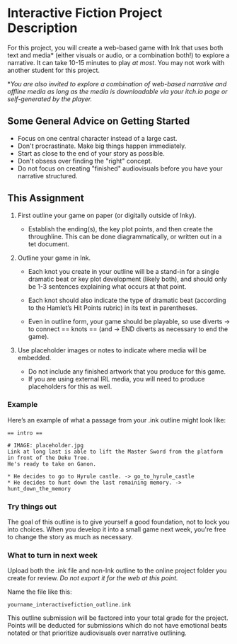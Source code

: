# Interactive Fiction Project Description
For this project, you will create a web-based game with Ink that uses both text and media* (either visuals or audio, or a combination both!) to explore a narrative. It can take 10-15 minutes to play _at most_. You may not work with another student for this project. 

*_You are also invited to explore a combination of web-based narrative and offline media as long as the media is downloadable via your itch.io page or self-generated by the player._

## Some General Advice on Getting Started
- Focus on one central character instead of a large cast.
- Don't procrastinate. Make big things happen immediately.
- Start as close to the end of your story as possible.
- Don't obsess over finding the "right" concept.
- Do not focus on creating "finished" audiovisuals before you have your narrative structured.


## This Assignment
1. First outline your game on paper (or digitally outside of Inky).
    - Establish the ending(s), the key plot points, and then create the throughline. This can be done diagrammatically, or written out in a tet document.

2. Outline your game in Ink. 
    - Each knot you create in your outline will be a stand-in for a single dramatic beat or key plot development (likely both), and should only be 1-3 sentences explaining what occurs at that point. 

    - Each knot should also indicate the type of dramatic beat (according to the Hamlet’s Hit Points rubric) in its text in parentheses. 
    - Even in outline form, your game should be playable, so use diverts -> to connect == knots == (and -> END diverts as necessary to end the game).

3. Use placeholder images or notes to indicate where media will be embedded.
    - Do not include any finished artwork that you produce for this game.
    - If you are using external IRL media, you will need to produce placeholders for this as well.

### Example
Here’s an example of what a passage from your .ink outline might look like:

```
== intro ==

# IMAGE: placeholder.jpg
Link at long last is able to lift the Master Sword from the platform in front of the Deku Tree.
He's ready to take on Ganon.

* He decides to go to Hyrule castle. -> go_to_hyrule_castle
* He decides to hunt down the last remaining memory. -> hunt_down_the_memory
```


### Try things out
The goal of this outline is to give yourself a good foundation, not to lock you into choices. When you develop it into a small game next week, you're free to change the story as much as necessary.


### What to turn in next week

Upload both the .ink file and non-Ink outline to the online project folder you create for review. _Do not export it for the web at this point._ 

Name the file like this:

`yourname_interactivefiction_outline.ink`


This outline submission will be factored into your total grade for the project. Points will be deducted for submissions which do not have emotional beats notated or that prioritize audiovisuals over narrative outlining.